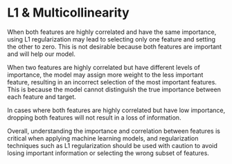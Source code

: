 # L1 & Multicollinearity
When both features are highly correlated and have the same importance, using L1 regularization may lead to selecting only one feature and setting the other to zero. This is not desirable because both features are important and will help our model.

When two features are highly correlated but have different levels of importance, the model may assign more weight to the less important feature, resulting in an incorrect selection of the most important features. This is because the model cannot distinguish the true importance between each feature and target.

In cases where both features are highly correlated but have low importance, dropping both features will not result in a loss of information.

Overall, understanding the importance and correlation between features is critical when applying machine learning models, and regularization techniques such as L1 regularization should be used with caution to avoid losing important information or selecting the wrong subset of features.
